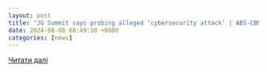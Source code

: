 ```yaml
---
layout: post
title: "JG Summit says probing alleged ’cybersecurity attack’ | ABS-CBN News"
date: 2024-08-08 08:49:10 +0000
categories: [news]
---
```


[Читати далі](https://news.abs-cbn.com/business/2024/8/8/jg-summit-says-probing-alleged-cybersecurity-attack-1532)
